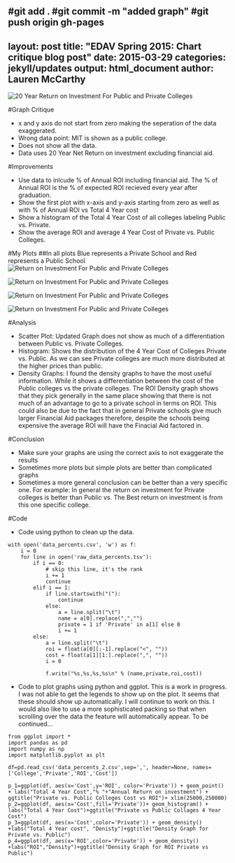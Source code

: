 #git add .
#git commit -m "added graph"
#git push origin gh-pages
---
layout: post
title:  "EDAV Spring 2015: Chart critique blog post"
date:   2015-03-29
categories: jekyll/updates 
output: html_document
author: Lauren McCarthy
---

![20 Year Return on Investment For Public and Private Colleges](https://raw.githubusercontent.com/lm2221/edav/gh-pages/_posts/assets/Lauren/chart.png)

#Graph Critique

+ x and y axis do not start from zero making the seperation of the data exaggerated.
+ Wrong data point: MIT is shown as a public college.
+ Does not show all the data.
+ Data uses 20 Year Net Return on investment excluding financial aid.

#Improvements

+ Use data to inlcude % of Annual ROI including financial aid. The % of Annual ROI is the % of expected ROI recieved every year after graduation.
+ Show the first plot with x-axis and y-axis starting from zero as well as with % of Annual ROI vs Total 4 Year cost
+ Show a histogram of the Total 4 Year Cost of all colleges labeling Public vs. Private. 
+ Show the average ROI and average 4 Year Cost of Private vs. Public Colleges.

#My Plots
##In all plots Blue represents a Private School and Red represents a Public School
![Return on Investment For Public and Private Colleges](https://raw.githubusercontent.com/lm2221/edav/gh-pages/_posts/assets/Lauren/figure_1.png)

![Return on Investment For Public and Private Colleges](https://raw.githubusercontent.com/lm2221/edav/gh-pages/_posts/assets/Lauren/figure_2.png)

![Return on Investment For Public and Private Colleges](https://raw.githubusercontent.com/lm2221/edav/gh-pages/_posts/assets/Lauren/figure_3.png)

![Return on Investment For Public and Private Colleges](https://raw.githubusercontent.com/lm2221/edav/gh-pages/_posts/assets/Lauren/figure_4.png)

#Analysis

+ Scatter Plot: Updated Graph does not show as much of a differentiation between Public vs. Private Colleges.
+ Histogram: Shows the distribution of the 4 Year Cost of Colleges Private vs. Public. As we can see Private colleges are much more distributed at the higher prices than public.
+ Density Graphs: I found the density graphs to have the most useful information. While it shows a differentiation between the cost of the Public colleges vs the private colleges. The ROI Density graph shows that they pick generally in the same place showing that there is not much of an advantage to go to a private school in terms on ROI. This could also be due to the fact that in general Private schools give much larger Financial Aid packages therefore, despite the schools being expensive the average ROI will have the Finacial Aid factored in.

#Conclusion

+ Make sure your graphs are using the correct axis to not exaggerate the results
+ Sometimes more plots but simple plots are better than complicated graphs
+ Sometimes a more general conclusion can be better than a very specific one. For example: In general the return on investment for Private colleges is better than Public vs. The Best return on investment is from this one specific college.

#Code

+ Code using python to clean up the data.

```
with open('data_percents.csv', 'w') as f:
    i = 0
    for line in open('raw_data_percents.tsv'):
        if i == 0:
            # skip this line, it's the rank
            i += 1
            continue
        elif i == 1:
            if line.startswith("("):
                continue
            else:
                a = line.split("\t")
                name = a[0].replace(",","")
                private = 1 if 'Private' in a[1] else 0
                i += 1
        else:
            a = line.split("\t")
            roi = float(a[0][:-1].replace("<", ""))
            cost = float(a[1][1:].replace(",", ""))
            i = 0

            f.write("%s,%s,%s,%s\n" % (name,private,roi,cost))
```


+ Code to plot graphs using python and ggplot. This is a work in progress. I was not able to get the legends to show up on the plot. It seems that these should show up automatically. I will continue to work on this. I would also like to use a more sophisticated packing so that when scrolling over the data the feature will automatically appear. To be continued...

```
from ggplot import * 
import pandas as pd 
import numpy as np
import matplotlib.pyplot as plt

df=pd.read_csv('data_percents_2.csv',sep=',', header=None, names=['College','Private','ROI','Cost'])

p_1=ggplot(df, aes(x='Cost',y='ROI', color='Private')) + geom_point() + labs("Total 4 Year Cost","% "+"Annual Return on investment") + ggtitle("Private vs. Public Colleges Cost vs ROI")+ xlim(25000,250000)
p_2=ggplot(df, aes(x='Cost',fill='Private'))+ geom_histogram() + labs("Total 4 Year Cost")+ggtitle("Private vs Public Collages 4 Year Cost")
p_3=ggplot(df, aes(x='Cost',color='Private')) + geom_density() +labs("Total 4 Year cost", "Denisty")+ggtitle("Density Graph for Private vs. Public")
p_4=ggplot(df, aes(x='ROI',color='Private')) + geom_density() +labs("ROI","Density")+ggtitle("Density Graph for ROI Private vs Public")

```

